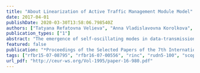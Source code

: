 ```yaml
---
title: "About Linearization of Active Traffic Management Module Model"
date: 2017-04-01
publishDate: 2020-03-30T13:58:06.798540Z
authors: ["Tatyana Refatovna Velieva", "Anna Vladislavovna Korolkova", "Dmitry Sergeevich Kulyabov"]
publication_types: ["1"]
abstract: "The emergence of self-oscillating modes in data-transmission networks negatively affects characteristics of these networks. As a result the task of identifying zones of self-oscillations' origin and studying the self-oscillation parameters becomes relevant. The study of the self- oscillating modes is complicated by the significant nonlinearity of the original system. The study of self-oscillating modes could simplify the transition to the linearized model; however, the self-oscillating mode disappears during the linearization. As an alternative, it is proposed to use an harmonic linearization approach which takes into consideration both the linearized part of the equations and the nonlinearity that influences them. This paper describes the preparation for the application of the harmonic linearization method, namely the linearization of the original nonlinear model."
featured: false
publication: "*Proceedings of the Selected Papers of the 7th International Conference \"Information and Telecommunication Technologies and Mathematical Modeling of High-Tech Systems\" (ITTMM-2017), Moscow, Russia, April 24, 2017*"
tags: ["rfbr15-07-08795", "rfbr16-07-00556", "rinc", "rudn5-100", "scopus", "rinc"]
url_pdf: "http://ceur-ws.org/Vol-1995/paper-16-980.pdf"
---
```


